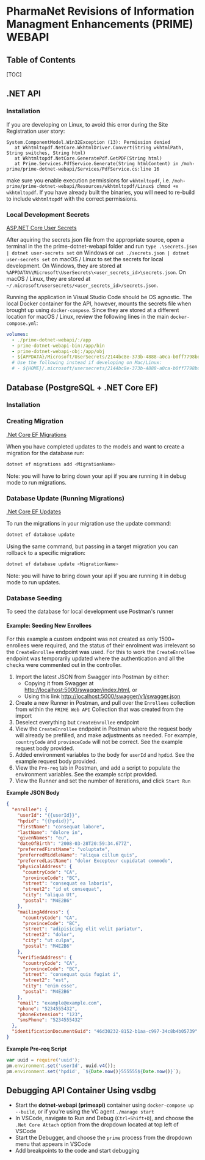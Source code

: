 # PharmaNet Revisions of Information Managment Enhancements (PRIME) WEBAPI

## Table of Contents

[TOC]

## .NET API

### Installation

If you are developing on Linux, to avoid this error during the Site Registration user story:
```
System.ComponentModel.Win32Exception (13): Permission denied
   at Wkhtmltopdf.NetCore.WkhtmlDriver.Convert(String wkhtmlPath, String switches, String html)
   at Wkhtmltopdf.NetCore.GeneratePdf.GetPDF(String html)
   at Prime.Services.PdfService.Generate(String htmlContent) in /moh-prime/prime-dotnet-webapi/Services/PdfService.cs:line 16
```

make sure you enable execution permissions for `wkhtmltopdf`, i.e. `/moh-prime/prime-dotnet-webapi/Resources/wkhtmltopdf/Linux$ chmod +x wkhtmltopdf`.
If you have already built the binaries, you will need to re-build to include `wkhtmltopdf` with the correct permissions.

### Local Development Secrets

[ASP.NET Core User Secrets](https://docs.microsoft.com/en-us/aspnet/core/security/app-secrets?view=aspnetcore-5.0&tabs=windows)

After aquiring the secrets.json file from the appropriate source, open a terminal in the the prime-dotnet-webapi folder and run
`type .\secrets.json | dotnet user-secrets set` on Windows or
`cat ./secrets.json | dotnet user-secrets set` on macOS / Linux
to set the secrets for local development.
On Windows, they are stored at `%APPDATA%\Microsoft\UserSecrets\<user_secrets_id>\secrets.json`. On macOS / Linux, they are stored at `~/.microsoft/usersecrets/<user_secrets_id>/secrets.json`.

Running the application in Visual Studio Code should be OS agnostic. The local Docker container for the API, however, mounts the secrets file when brought up using `docker-compose`. Since they are stored at a different location for macOS / Linux, review the following lines in the main `docker-compose.yml`:
```yaml
volumes:
  - ./prime-dotnet-webapi/:/app
  - prime-dotnet-webapi-bin:/app/bin
  - prime-dotnet-webapi-obj:/app/obj
  - ${APPDATA}/Microsoft/UserSecrets/2144bc8e-373b-4888-a0ca-b0ff7798bd81:/root/.microsoft/usersecrets/2144bc8e-373b-4888-a0ca-b0ff7798bd81
  # Use the following instead if developing on Mac/Linux:
  # - ${HOME}/.microsoft/usersecrets/2144bc8e-373b-4888-a0ca-b0ff7798bd81:/root/.microsoft/usersecrets/2144bc8e-373b-4888-a0ca-b0ff7798bd81
```

## Database (PostgreSQL + .NET Core EF)

### Installation

### Creating Migration

[.Net Core EF Migrations](https://docs.microsoft.com/en-us/ef/core/managing-schemas/migrations/?tabs=dotnet-core-cli)

When you have completed updates to the models and want to create a migration for the database run:

```bash
dotnet ef migrations add <MigrationName>
```

Note: you will have to bring down your api if you are running it in debug mode to run migrations.

### Database Update (Running Migrations)

[.Net Core EF Updates](https://docs.microsoft.com/en-us/ef/core/managing-schemas/migrations/?tabs=dotnet-core-cli#update-the-database)

To run the migrations in your migration use the update command:

```bash
dotnet ef database update
```

Using the same command, but passing in a target migration you can rollback to a specific migration:

```bash
dotnet ef database update <MigrationName>
```

Note: you will have to bring down your api if you are running it in debug mode to run updates.

### Database Seeding

To seed the database for local development use Postman's runner

#### Example: Seeding New Enrollees

For this example a custom endpoint was not created as only 1500+ enrollees were required, and the status of their enrolment was irrelevant so the `CreateEnrollee` endpoint was used.  For this to work the `CreateEnrollee` endpoint was temporarily updated where the authentication and all the checks were commented out in the controller.

1. Import the latest JSON from Swagger into Postman by either:
   * Copying it from Swagger at [http://localhost:5000/swagger/index.html](http://localhost:5000/swagger/index.html), or
   * Using this link [http://localhost:5000/swagger/v1/swagger.json](http://localhost:5000/swagger/v1/swagger.json)
1. Create a new Runner in Postman, and pull over the `Enrollees` collection from within the `PRIME Web API` Collection that was created from the import
1. Deselect everything but `CreateEnrollee` endpoint
1. View the `CreateEnrollee` endpoint in Postman where the request body will already be prefilled, and make adjustments as needed. For example, `countryCode` and `provinceCode` will not be correct. See the example request body provided.
1. Added environment variables to the body for `userId` and `hpdid`. See the example request body provided.
1. View the `Pre-req` tab in Postman, and add a script to populate the environment variables.  See the example script provided.
1. View the Runner and set the number of iterations, and click `Start Run`

**Example JSON Body**

```json
{
  "enrollee": {
    "userId": "{{userId}}",
    "hpdid": "{{hpdid}}",
    "firstName": "consequat labore",
    "lastName": "dolore in",
    "givenNames": "eu",
    "dateOfBirth": "2008-03-28T20:59:34.677Z",
    "preferredFirstName": "voluptate",
    "preferredMiddleName": "aliqua cillum quis",
    "preferredLastName": "dolor Excepteur cupidatat commodo",
    "physicalAddress": {
      "countryCode": "CA",
      "provinceCode": "BC",
      "street": "consequat ea laboris",
      "street2": "id ut consequat",
      "city": "aliqua Ut",
      "postal": "M4E2B6"
    },
    "mailingAddress": {
      "countryCode": "CA",
      "provinceCode": "BC",
      "street": "adipisicing elit velit pariatur",
      "street2": "dolor",
      "city": "ut culpa",
      "postal": "M4E2B6"
    },
    "verifiedAddress": {
      "countryCode": "CA",
      "provinceCode": "BC",
      "street": "consequat quis fugiat i",
      "street2": "est",
      "city": "enim esse",
      "postal": "M4E2B6"
    },
    "email": "example@example.com",
    "phone": "5234555432",
    "phoneExtension": "123",
    "smsPhone": "5234555432"
  },
  "identificationDocumentGuid": "46d30232-8152-b1aa-c997-34c8b4b05739"
}
```

**Example Pre-req Script**

```js
var uuid = require('uuid');
pm.environment.set('userId', uuid.v4());
pm.environment.set('hpdid', `${Date.now()}555555${Date.now()}`);
```

## Debugging API Container Using vsdbg

- Start the **dotnet-webapi (primeapi)** container using `docker-compose up --build`, or if you're using the VC agent `./manage start`
- In VSCode, navigate to Run and Debug (`Ctrl+Shift+D`), and choose the `.Net Core Attach` option from the dropdown located at top left of VSCode
- Start the Debugger, and choose the `prime` process from the dropdown menu that appears in VSCode
- Add breakpoints to the code and start debugging

